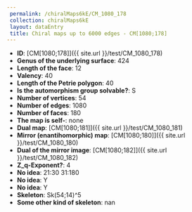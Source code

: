 ```yaml
--- 
 permalink: /chiralMaps6kE/CM_1080_178 
 collection: chiralMaps6kE
 layout: dataEntry
 title: Chiral maps up to 6000 edges - CM[1080;178]
---
```


- **ID**: [CM[1080;178]]({{ site.url }}/test/CM_1080_178)
- **Genus of the underlying surface**: 424
- **Length of the face**: 12
- **Valency**: 40
- **Length of the Petrie polygon**: 40
- **Is the automorphism group solvable?**: S
- **Number of vertices**: 54
- **Number of edges**: 1080
- **Number of faces**: 180
- **The map is self-**: none
- **Dual map**: [CM[1080;181]]({{ site.url }}/test/CM_1080_181)
- **Mirror (enantihomorphic) map**: [CM[1080;180]]({{ site.url }}/test/CM_1080_180)
- **Dual of the mirror image**: [CM[1080;182]]({{ site.url }}/test/CM_1080_182)
- **Z_q-Exponent?**: 4
- **No idea**:  21:30 31:180
- **No idea**: Y
- **No idea**: Y
- **Skeleton**: Sk(54;14)^5
- **Some other kind of skeleton**: nan
